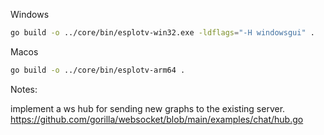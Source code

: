 Windows
```bash
go build -o ../core/bin/esplotv-win32.exe -ldflags="-H windowsgui" .
```

Macos
```bash
go build -o ../core/bin/esplotv-arm64 .
```





Notes:

implement a ws hub for sending new graphs to the existing server.
https://github.com/gorilla/websocket/blob/main/examples/chat/hub.go